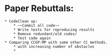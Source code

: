 # Paper Rebuttals:
	* CodeClean up:
		* ~~Commit all code~~
		* Write tests for reproducing results
		* Remove redundant/old codes/
		* Test code again
	* Comparing CCGP-MP with some other CC methods.
		* with increasing number of obstacles
		* 
